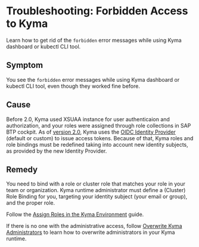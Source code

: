 <!-- loioa779e5107dbb49a78b77c11f0f39e4ac -->

# Troubleshooting: Forbidden Access to Kyma

Learn how to get rid of the `forbidden` error messages while using Kyma dashboard or kubectl CLI tool.



<a name="loioa779e5107dbb49a78b77c11f0f39e4ac__section_bp1_ysh_wtb"/>

## Symptom

You see the `forbidden` error messages while using Kyma dashboard or kubectl CLI tool, even though they worked fine before.



<a name="loioa779e5107dbb49a78b77c11f0f39e4ac__section_mm2_gth_wtb"/>

## Cause

Before 2.0, Kyma used XSUAA instance for user authenticaion and authorization, and your roles were assigned through role collections in SAP BTP cockpit. As of [version 2.0](https://help.sap.com/docs/BTP/922bf2dbe0b646aaaa8cb5e077cfd799/70470339bd09423782c18f2c3a5d7f28.html), Kyma uses the [OIDC Identity Provider](https://help.sap.com/docs/BTP/65de2977205c403bbc107264b8eccf4b/85200d8509004236b2a3a637bf1471a8.html) \(default or custom\) to issue access tokens. Because of that, Kyma roles and role bindings must be redefined taking into account new identity subjects, as provided by the new Identity Provider.



<a name="loioa779e5107dbb49a78b77c11f0f39e4ac__section_ons_fvh_wtb"/>

## Remedy

You need to bind with a role or cluster role that matches your role in your team or organization. Kyma runtime administrator must define a \(Cluster\) Role Binding for you, targeting your identity subject \(your email or group\), and the proper role.

Follow the [Assign Roles in the Kyma Environment](https://help.sap.com/docs/BTP/65de2977205c403bbc107264b8eccf4b/148ae38b7d6f4e61bbb696bbfb3996b2.html) guide.

If there is no one with the administrative access, follow [Overwrite Kyma Administrators](https://help.sap.com/docs/BTP/65de2977205c403bbc107264b8eccf4b/df7f9d7dedf84f1a8f2fda4e86ad4950.html) to learn how to overwrite administrators in your Kyma runtime.

